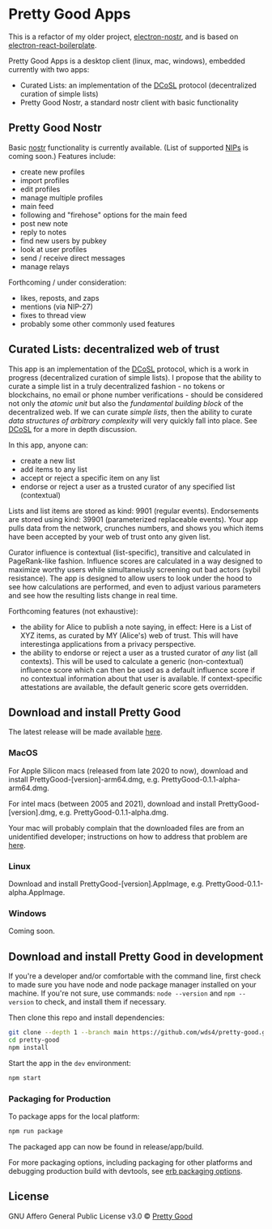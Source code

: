 # Pretty Good Apps

This is a refactor of my older project, [electron-nostr](https://github.com/wds4/electron-react-boilerplate-nostr), and is based on [electron-react-boilerplate](https://github.com/electron-react-boilerplate/electron-react-boilerplate). 

Pretty Good Apps is a desktop client (linux, mac, windows), embedded currently with two apps:
- Curated Lists: an implementation of the [DCoSL](https://github.com/wds4/DCoSL) protocol (decentralized curation of simple lists)
- Pretty Good Nostr, a standard nostr client with basic functionality

## Pretty Good Nostr

Basic [nostr](https://github.com/nostr-protocol/nostr) functionality is currently available. (List of supported [NIPs](https://github.com/nostr-protocol/nips) is coming soon.) Features include:
- create new profiles
- import profiles
- edit profiles
- manage multiple profiles
- main feed
- following and "firehose" options for the main feed
- post new note
- reply to notes
- find new users by pubkey
- look at user profiles
- send / receive direct messages
- manage relays

Forthcoming / under consideration:
- likes, reposts, and zaps
- mentions (via NIP-27)
- fixes to thread view
- probably some other commonly used features

## Curated Lists: decentralized web of trust

This app is an implementation of the [DCoSL](https://github.com/wds4/DCoSL) protocol, which is a work in progress (decentralized curation of simple lists). I propose that the ability to curate a simple list in a truly decentralized fashion - no tokens or blockchains, no email or phone number verifications - should be considered not only the <i>atomic unit</i> but also the <i>fundamental building block</i> of the decentralized web. If we can curate <i>simple lists</i>, then the ability to curate <i>data structures of arbitrary complexity</i> will very quickly fall into place. See [DCoSL](https://github.com/wds4/DCoSL) for a more in depth discussion.

In this app, anyone can:
- create a new list
- add items to any list
- accept or reject a specific item on any list
- endorse or reject a user as a trusted curator of any specified list (contextual)

Lists and list items are stored as kind: 9901 (regular events). Endorsements are stored using kind: 39901 (parameterized replaceable events). Your app pulls data from the network, crunches numbers, and shows you which items have been accepted by your web of trust onto any given list.

Curator influence is contextual (list-specific), transitive and calculated in PageRank-like fashion. Influence scores are calculated in a way designed to maximize worthy users while simultaneiusly screening out bad actors (sybil resistance). The app is designed to allow users to look under the hood to see how calculations are performed, and even to adjust various parameters and see how the resulting lists change in real time.

Forthcoming features (not exhaustive):
- the ability for Alice to publish a note saying, in effect: Here is a List of XYZ items, as curated by MY (Alice's) web of trust. This will have interestinga applications from a privacy perspective.
- the ability to endorse or reject a user as a trusted curator of <i>any</i> list (all contexts). This will be used to calculate a generic (non-contextual) influence score which can then be used as a default influence score if no contextual information about that user is available. If context-specific attestations are available, the default generic score gets overridden.

## Download and install Pretty Good 

The latest release will be made available [here](https://github.com/wds4/pretty-good/releases).

### MacOS

For Apple Silicon macs (released from late 2020 to now), download and install PrettyGood-[version]-arm64.dmg, e.g. PrettyGood-0.1.1-alpha-arm64.dmg.

For intel macs (between 2005 and 2021), download and install PrettyGood-[version].dmg, e.g. PrettyGood-0.1.1-alpha.dmg.

Your mac will probably complain that the downloaded files are from an unidentified developer; instructions on how to address that problem are [here](https://www.macworld.com/article/672947/how-to-open-a-mac-app-from-an-unidentified-developer.html).

### Linux

Download and install PrettyGood-[version].AppImage, e.g. PrettyGood-0.1.1-alpha.AppImage.

### Windows

Coming soon.

## Download and install Pretty Good in development

If you're a developer and/or comfortable with the command line, first check to made sure you have node and node package manager installed on your machine. If you're not sure, use commands: `node --version` and `npm --version` to check, and install them if necessary.

Then clone this repo and install dependencies:

```bash
git clone --depth 1 --branch main https://github.com/wds4/pretty-good.git pretty-good
cd pretty-good
npm install
```

Start the app in the `dev` environment:

```bash
npm start
```

### Packaging for Production

To package apps for the local platform:

```bash
npm run package
```

The packaged app can now be found in release/app/build.

For more packaging options, including packaging for other platforms and debugging production build with devtools, see [erb packaging options](https://electron-react-boilerplate.js.org/docs/packaging).

## License

GNU Affero General Public License v3.0 © [Pretty Good](https://github.com/wds4/pretty-good)
